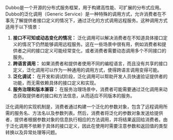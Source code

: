 Dubbo是一个开源的分布式服务框架，用于构建高性能、可扩展的分布式应用。Dubbo的泛化调用（Generic Service）是一种特殊的调用方式，允许消费者在不事先了解提供者接口定义的情况下，通过泛化的方式调用远程服务。这种调用方式适用于以下情景：



1.  **接口不可知或动态变化的情况：** 泛化调用可以解决消费者在不知道具体接口定义的情况下仍然能够调用远程服务。这在一些场景中很有用，例如消费者和提供者之间的接口定义可能经常变化，或者消费者需要动态调用多个不同接口的服务。 
2.  **跨语言调用：** 如果消费者和提供者使用不同的编程语言，而且没有共享的接口定义，泛化调用可以作为一种通用的调用方式，使得跨语言调用变得可能。 
3.  **泛化调试：** 在开发和调试阶段，泛化调用可以帮助开发人员快速验证提供者的功能，而无需依赖具体的接口定义和实现。 
4.  **服务治理和版本兼容：** 在服务治理场景中，消费者可能需要通过泛化调用来动态获取提供者的接口和方法信息，从而适应不同版本的服务。 



泛化调用的实现机制是，消费者通过构建一个泛化的参数对象，包含了远程调用所需的服务名、方法名以及参数列表。然后，消费者将泛化的参数对象发送给提供者，提供者根据参数对象的信息执行相应的方法调用，并将结果返回给消费者。由于泛化调用不依赖于具体的接口定义，因此在使用时需要注意参数和返回值的类型转换以及异常处理等问题。

